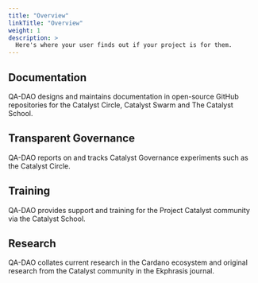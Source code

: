 ```yaml
---
title: "Overview"
linkTitle: "Overview"
weight: 1
description: >
  Here's where your user finds out if your project is for them.
---
```


## Documentation
QA-DAO designs and maintains documentation in open-source GitHub repositories for the Catalyst Circle, Catalyst Swarm and The Catalyst School.

## Transparent Governance
QA-DAO reports on and tracks Catalyst Governance experiments such as the Catalyst Circle.

## Training
QA-DAO provides support and training for the Project Catalyst community via the Catalyst School.

## Research
QA-DAO collates current research in the Cardano ecosystem and original research from the Catalyst community in the Ekphrasis journal.

